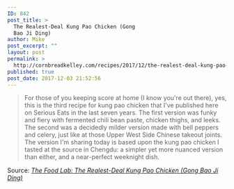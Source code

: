 ```yaml
---
ID: 842
post_title: >
  The Realest-Deal Kung Pao Chicken (Gong
  Bao Ji Ding)
author: Mike
post_excerpt: ""
layout: post
permalink: >
  http://cornbreadkelley.com/recipes/2017/12/the-realest-deal-kung-pao-chicken/
published: true
post_date: 2017-12-03 21:52:56
---
```

<blockquote>For those of you keeping score at home (I know you're out there), yes, this is the third recipe for kung pao chicken that I've published here on Serious Eats in the last seven years. The first version was funky and fiery with fermented chili bean paste, chicken thighs, and leeks. The second was a decidedly milder version made with bell peppers and celery, just like at those Upper West Side Chinese takeout joints. The version I'm sharing today is based upon the kung pao chicken I tasted at the source in Chengdu: a simpler yet more nuanced version than either, and a near-perfect weeknight dish.</blockquote>

Source: <em><a href="http://www.seriouseats.com/2017/08/food-lab-realest-deal-gong-bao-ji-dong-kung-pao-chicken.html">The Food Lab: The Realest-Deal Kung Pao Chicken (Gong Bao Ji Ding)</a></em>